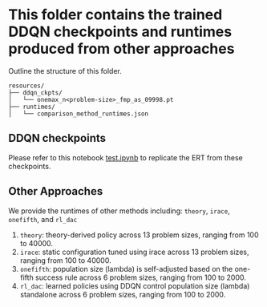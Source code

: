 # This folder contains the trained DDQN checkpoints and runtimes produced from other approaches

Outline the structure of this folder.

```plaintext
resources/
├── ddqn_ckpts/                      
│   └── onemax_n<problem-size>_fmp_as_09998.pt     
├── runtimes/
│   └── comparison_method_runtimes.json     
```

## DDQN checkpoints

Please refer to this notebook [test.ipynb](../notebooks/test.ipynb) to replicate the ERT from these checkpoints.

## Other Approaches
We provide the runtimes of other methods including: `theory`, `irace`, `onefifth`, and `rl_dac`

1. `theory`: theory-derived policy across 13 problem sizes, ranging from 100 to 40000.
2. `irace`: static configuration tuned using irace across 13 problem sizes, ranging from 100 to 40000.
3. `onefifth`: population size (lambda) is self-adjusted based on the one-fifth success rule across 6 problem sizes, ranging from 100 to 2000.
4. `rl_dac`: learned policies using DDQN control population size (lambda) standalone across 6 problem sizes, ranging from 100 to 2000.